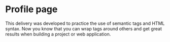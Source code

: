 # Profile page
This delivery was developed to practice the use of semantic tags and HTML syntax. Now you know that you can wrap tags around others and get great results when building a project or web application.
